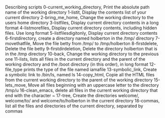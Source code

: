 Describing scripts
0-current_working_directory, Print the absolute path name of the working directory 1-listit, Display the contents list of your current directory 2-bring_me_home, Change the working directory to the users home directory 3-listfiles, Display current directory contents in a long format 4-listmorefiles, Display current directory contents, including hidden files. Use long format 5-listfilesdigitonly, Display current directory contents 6-firstdirectory, create a directory named holberton in the /tmp/ directory 7-movethatfile, Move the file betty from /tmp/ to /tmp/holberton 8-firstdelete, Delete the file betty 9-firstdirdeletion, Delete the directory holberton that is in the /tmp directory 10-back, Change the working directory to the previous one 11-lists, lists all files in the current directory and the parent of the working directory and the /boot directory (in this order), in long format 12-file_type prints the type of the file named iamafile 13-symbolic_link, Create a symbolic link to /bin/ls, named ls 14-copy_html, Copie all the HTML files from the current working directory to the parent of the working directory 15-lets_move, Move all files beginning with an uppercase letter to the directory /tmp/u 16-clean_emacs, delete all files in the current working directory that end with the character ~ 17-tree, Create the directories welcome/, welcome/to/ and welcome/to/holberton in the current directory 18-commas, list all the files and directories of the current directory, separated by commas
